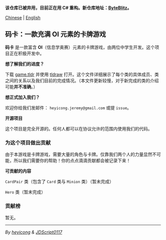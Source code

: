 **该仓库已被弃用，目前正在用 C# 重构。新仓库地址：[ByteBlitz](https://github.com/JeremyHe1209/ByteBlitz)。**

[Chinese](https://github.com/JeremyHe1209/ByteBlitz-Python/blob/main/README.md) | [English](https://github.com/JeremyHe1209/ByteBlitz-Python/blob/main/README-en.md)

## 码卡：一款充满 OI 元素的卡牌游戏

**码卡** 是一款富含 **OI**（信息学奥赛）元素的卡牌游戏，由两位中学生开发。这个项目正在积极开发中。

**想了解我们的进度？**

下载 [game.tldr](https://raw.githubusercontent.com/JeremyHe1209/ByteBlitz-Python/main/game.tldr) 并使用 [tldraw](https://www.tldraw.com) 打开。这个文件详细展示了每个类的具体成员、类之间的关系以及我们目前的完成情况。（本文件更新较慢，对于新完成的类的介绍可能**并不准确**。）

**想正式加入我们？**

欢迎你给我们发邮件： ``heyicong.jeremy@gmail.com`` 或提 ``issue``。

**开源项目**

这个项目是完全开源的。任何人都可以在协议允许的范围内使用我们的代码。

### 为这个项目做出贡献

由于本游戏是卡牌游戏，需要大量的角色与卡牌。仅靠我们两个人的力量显然不可能，所以我们需要你的帮助！你的点点滴滴贡献都会被记录下来！

**可贡献的内容**

``CardPair`` 类（包含了 ``Card`` 类与 ``Minion`` 类）（暂未完成）

``Hero`` 类（暂未完成）



### 贡献榜

暂无。

---

_By [heyicong](https://www.luogu.com.cn/user/725640) & [JDScript0117](https://www.luogu.com.cn/user/910593)_